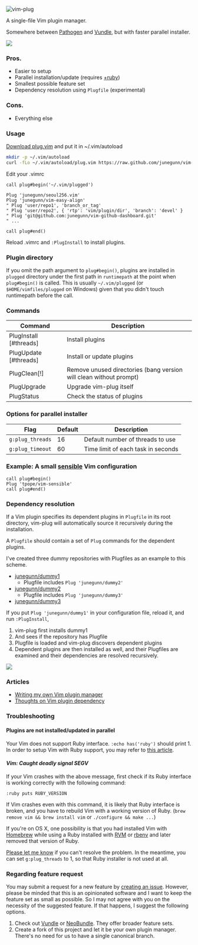 ![vim-plug](https://raw.github.com/junegunn/vim-plug/master/plug.png)

A single-file Vim plugin manager.

Somewhere between [Pathogen](https://github.com/tpope/vim-pathogen) and
[Vundle](https://github.com/gmarik/vundle), but with faster parallel installer.

![](https://raw.github.com/junegunn/vim-plug/master/gif/vim-plug.gif)

### Pros.

- Easier to setup
- Parallel installation/update (requires
  [+ruby](http://junegunn.kr/2013/09/installing-vim-with-ruby-support/))
- Smallest possible feature set
- Dependency resolution using `Plugfile` (experimental)

### Cons.

- Everything else

### Usage

[Download plug.vim](https://raw.github.com/junegunn/vim-plug/master/plug.vim)
and put it in ~/.vim/autoload

```sh
mkdir -p ~/.vim/autoload
curl -fLo ~/.vim/autoload/plug.vim https://raw.github.com/junegunn/vim-plug/master/plug.vim
```

Edit your .vimrc

```vim
call plug#begin('~/.vim/plugged')

Plug 'junegunn/seoul256.vim'
Plug 'junegunn/vim-easy-align'
" Plug 'user/repo1', 'branch_or_tag'
" Plug 'user/repo2', { 'rtp': 'vim/plugin/dir', 'branch': 'devel' }
" Plug 'git@github.com:junegunn/vim-github-dashboard.git'
" ...

call plug#end()
```

Reload .vimrc and `:PlugInstall` to install plugins.

### Plugin directory

If you omit the path argument to `plug#begin()`, plugins are installed in
`plugged` directory under the first path in `runtimepath` at the point when
`plug#begin()` is called. This is usually `~/.vim/plugged` (or
`$HOME/vimfiles/plugged` on Windows) given that you didn't touch runtimepath
before the call.

### Commands

| Command                | Description                                                        |
| ---------------------- | ------------------------------------------------------------------ |
| PlugInstall [#threads] | Install plugins                                                    |
| PlugUpdate  [#threads] | Install or update plugins                                          |
| PlugClean[!]           | Remove unused directories (bang version will clean without prompt) |
| PlugUpgrade            | Upgrade vim-plug itself                                            |
| PlugStatus             | Check the status of plugins                                        |

### Options for parallel installer

| Flag             | Default | Description                        |
| ---------------- | ------- | ---------------------------------  |
| `g:plug_threads` | 16      | Default number of threads to use   |
| `g:plug_timeout` | 60      | Time limit of each task in seconds |

### Example: A small [sensible](https://github.com/tpope/vim-sensible) Vim configuration

```vim
call plug#begin()
Plug 'tpope/vim-sensible'
call plug#end()
```

### Dependency resolution

If a Vim plugin specifies its dependent plugins in `Plugfile` in its root
directory, vim-plug will automatically source it recursively during the
installation.

A `Plugfile` should contain a set of `Plug` commands for the dependent plugins.

I've created three dummy repositories with Plugfiles as an example to this
scheme.

- [junegunn/dummy1](https://github.com/junegunn/dummy1/blob/master/Plugfile)
  - Plugfile includes `Plug 'junegunn/dummy2'`
- [junegunn/dummy2](https://github.com/junegunn/dummy2/blob/master/Plugfile)
  - Plugfile includes `Plug 'junegunn/dummy3'`
- [junegunn/dummy3](https://github.com/junegunn/dummy3/blob/master/Plugfile)

If you put `Plug 'junegunn/dummy1'` in your configuration file, reload it, and
run `:PlugInstall`,

1. vim-plug first installs dummy1
2. And sees if the repository has Plugfile
3. Plugfile is loaded and vim-plug discovers dependent plugins
4. Dependent plugins are then installed as well, and their Plugfiles are
   examined and their dependencies are resolved recursively.

![](https://raw.github.com/junegunn/vim-plug/master/gif/Plugfile.gif)

### Articles

- [Writing my own Vim plugin manager](http://junegunn.kr/2013/09/writing-my-own-vim-plugin-manager)
- [Thoughts on Vim plugin dependency](http://junegunn.kr/2013/09/thoughts-on-vim-plugin-dependency)

### Troubleshooting

#### Plugins are not installed/updated in parallel

Your Vim does not support Ruby interface. `:echo has('ruby')` should print 1.
In order to setup Vim with Ruby support, you may refer to [this
article](http://junegunn.kr/2013/09/installing-vim-with-ruby-support).

#### *Vim: Caught deadly signal SEGV*

If your Vim crashes with the above message, first check if its Ruby interface is
working correctly with the following command:

```vim
:ruby puts RUBY_VERSION
```

If Vim crashes even with this command, it is likely that Ruby interface is
broken, and you have to rebuild Vim with a working version of Ruby.
(`brew remove vim && brew install vim` or `./configure && make ...`)

If you're on OS X, one possibility is that you had installed Vim with
[Homebrew](http://brew.sh/) while using a Ruby installed with
[RVM](http://rvm.io/) or [rbenv](https://github.com/sstephenson/rbenv) and later
removed that version of Ruby.

[Please let me know](https://github.com/junegunn/vim-plug/issues) if you can't
resolve the problem. In the meantime, you can set `g:plug_threads` to 1, so that
Ruby installer is not used at all.

### Regarding feature request

You may submit a request for a new feature by [creating an
issue](https://github.com/junegunn/vim-plug/issues). However, please be minded
that this is an opinionated software and I want to keep the feature set as small
as possible. So I may not agree with you on the necessity of the suggested
feature. If that happens, I suggest the following options.

1. Check out [Vundle](https://github.com/gmarik/vundle) or
   [NeoBundle](https://github.com/Shougo/neobundle.vim).
   They offer broader feature sets.
2. Create a fork of this project and let it be your own plugin manager.
   There's no need for us to have a single canonical branch.

